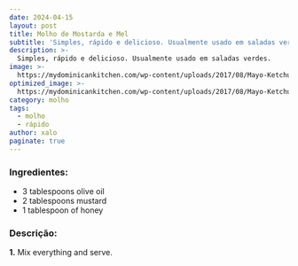 ```yaml
---
date: 2024-04-15
layout: post
title: Molho de Mostarda e Mel
subtitle: 'Simples, rápido e delicioso. Usualmente usado em saladas verdes.'
description: >-
  Simples, rápido e delicioso. Usualmente usado em saladas verdes.
image: >-
  https://mydominicankitchen.com/wp-content/uploads/2017/08/Mayo-Ketchup-Sauce-Smart-Little-Cookie-4-800x1200.jpg
optimized_image: >-
  https://mydominicankitchen.com/wp-content/uploads/2017/08/Mayo-Ketchup-Sauce-Smart-Little-Cookie-4-800x1200.jpg
category: molho
tags:
  - molho
  - rápido
author: xalo
paginate: true
---
```

### Ingredientes:  

* 3 tablespoons olive oil  
* 2 tablespoons mustard  
* 1 tablespoon of honey  

### Descrição:  

**1.** Mix everything and serve.